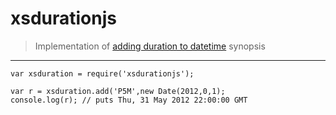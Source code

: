 xsdurationjs
====

> Implementation of [adding duration to datetime](http://www.w3.org/TR/xmlschema-2/#adding-durations-to-dateTimes)
synopsis
--------
	var xsduration = require('xsdurationjs');
	
	var r =	xsduration.add('P5M',new Date(2012,0,1);
	console.log(r); // puts Thu, 31 May 2012 22:00:00 GMT

